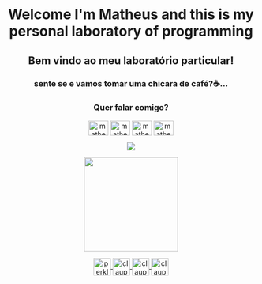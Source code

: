 <h1 align="center">Welcome I'm Matheus and this is my personal laboratory of programming</h1>
<h2 align="center">Bem vindo ao meu laboratório particular!</h2>
<h3 align="center">sente se e vamos tomar uma chicara de café?☕...</h3>


<h3 align="center">Quer falar comigo?</h3>
<p align="center">
  <a href="mailto:matheuslima20111997@gmail.com" target="blank"><img align="center" src="https://cdn.jsdelivr.net/npm/simple-icons@3.0.1/icons/mail-dot-ru.svg" alt="matheus" height="30" width="40" /></a>
  <a href="https://instagram.com/amatheuslp" target="blank"><img align="center" src="https://cdn.jsdelivr.net/npm/simple-icons@3.0.1/icons/instagram.svg" alt="matheus" height="30" width="40" /></a>
  <a href="https://wa.me/5588992424740" target="blank"><img align="center" src="https://cdn.jsdelivr.net/npm/simple-icons@3.0.1/icons/whatsapp.svg" alt="matheus" height="30" width="40" /></a>
  <a href="https://www.linkedin.com/in/matheuspereiradev/" target="blank"><img align="center" src="https://cdn.jsdelivr.net/npm/simple-icons@3.0.1/icons/linkedin.svg" alt="matheus" height="30" width="40" /></a>
</p>
 
<p align="center">
  <img align="center" src="https://github-readme-stats.vercel.app/api?username=claupalacio&show_icons=true&theme=dracula">
</p>

<p align="center">
  <img align="center" height="190" src="https://github-readme-stats.anuraghazra1.vercel.app/api/top-langs/?username=claupalacio&layout=compact&theme=dracula" />
</p>


<p align="center">
  <a href="https://dev.to/perkles" target="_blank">
    <img align="center" src="https://cdn.jsdelivr.net/npm/simple-icons@3.0.1/icons/dev-dot-to.svg" alt="perkles" height="35" width="35" />
  </a>
  <a href="https://twitter.com/otavioperkles" target="_blank">
    <img align="center" src="https://cdn.jsdelivr.net/npm/simple-icons@3.0.1/icons/twitter.svg" alt="claupalacio" height="35" width="35" />
  </a>
  <a href="https://linkedin.com/in/otavioperkles" target="_blank">
    <img align="center" src="https://cdn.jsdelivr.net/npm/simple-icons@3.0.1/icons/linkedin.svg" alt="claupalacio" height="35" width="35" />
  </a>
  <a href="https://www.twitch.tv/operkles/about" target="_blank">
    <img align="center" src="https://cdn.jsdelivr.net/npm/simple-icons@3.0.1/icons/twitch.svg" alt="claupalacio" height="35" width="35" />
  </a>
</p>



